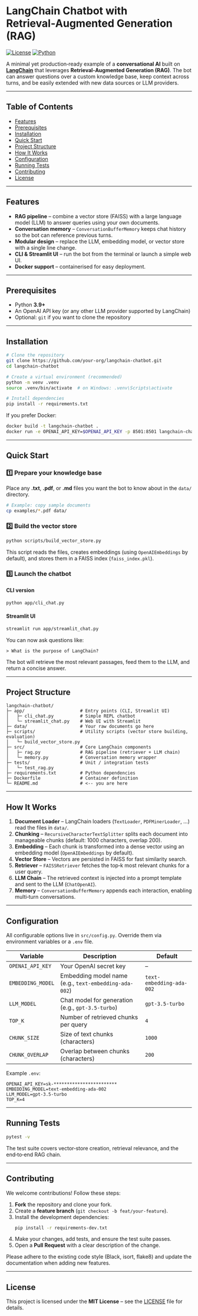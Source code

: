 # LangChain Chatbot with Retrieval‑Augmented Generation (RAG)

[![License](https://img.shields.io/badge/license-MIT-blue.svg)](LICENSE)
[![Python](https://img.shields.io/badge/python-3.9%2B%20%7C%20PyPI-blue.svg)](https://pypi.org/project/langchain/)

A minimal yet production‑ready example of a **conversational AI** built on **[LangChain](https://github.com/langchain-ai/langchain)** that leverages **Retrieval‑Augmented Generation (RAG)**.  The bot can answer questions over a custom knowledge base, keep context across turns, and be easily extended with new data sources or LLM providers.

---

## Table of Contents

- [Features](#features)
- [Prerequisites](#prerequisites)
- [Installation](#installation)
- [Quick Start](#quick-start)
- [Project Structure](#project-structure)
- [How It Works](#how-it-works)
- [Configuration](#configuration)
- [Running Tests](#running-tests)
- [Contributing](#contributing)
- [License](#license)

---

## Features

- **RAG pipeline** – combine a vector store (FAISS) with a large language model (LLM) to answer queries using your own documents.
- **Conversation memory** – `ConversationBufferMemory` keeps chat history so the bot can reference previous turns.
- **Modular design** – replace the LLM, embedding model, or vector store with a single line change.
- **CLI & Streamlit UI** – run the bot from the terminal or launch a simple web UI.
- **Docker support** – containerised for easy deployment.

---

## Prerequisites

- Python **3.9+**
- An OpenAI API key (or any other LLM provider supported by LangChain)
- Optional: `git` if you want to clone the repository

---

## Installation

```bash
# Clone the repository
git clone https://github.com/your-org/langchain-chatbot.git
cd langchain-chatbot

# Create a virtual environment (recommended)
python -m venv .venv
source .venv/bin/activate  # on Windows: .venv\Scripts\activate

# Install dependencies
pip install -r requirements.txt
```

If you prefer Docker:

```bash
docker build -t langchain-chatbot .
docker run -e OPENAI_API_KEY=$OPENAI_API_KEY -p 8501:8501 langchain-chatbot
```

---

## Quick Start

### 1️⃣ Prepare your knowledge base

Place any **.txt**, **.pdf**, or **.md** files you want the bot to know about in the `data/` directory.

```bash
# Example: copy sample documents
cp examples/*.pdf data/
```

### 2️⃣ Build the vector store

```bash
python scripts/build_vector_store.py
```

This script reads the files, creates embeddings (using `OpenAIEmbeddings` by default), and stores them in a FAISS index (`faiss_index.pkl`).

### 3️⃣ Launch the chatbot

#### CLI version

```bash
python app/cli_chat.py
```

#### Streamlit UI

```bash
streamlit run app/streamlit_chat.py
```

You can now ask questions like:

```
> What is the purpose of LangChain?
```

The bot will retrieve the most relevant passages, feed them to the LLM, and return a concise answer.

---

## Project Structure

```
langchain-chatbot/
├─ app/                     # Entry points (CLI, Streamlit UI)
│   ├─ cli_chat.py          # Simple REPL chatbot
│   └─ streamlit_chat.py    # Web UI with Streamlit
├─ data/                    # Your raw documents go here
├─ scripts/                 # Utility scripts (vector store building, evaluation)
│   └─ build_vector_store.py
├─ src/                     # Core LangChain components
│   ├─ rag.py               # RAG pipeline (retriever + LLM chain)
│   └─ memory.py            # Conversation memory wrapper
├─ tests/                   # Unit / integration tests
│   └─ test_rag.py
├─ requirements.txt         # Python dependencies
├─ Dockerfile               # Container definition
└─ README.md                # <‑‑ you are here
```

---

## How It Works

1. **Document Loader** – LangChain loaders (`TextLoader`, `PDFMinerLoader`, …) read the files in `data/`.
2. **Chunking** – `RecursiveCharacterTextSplitter` splits each document into manageable chunks (default: 1000 characters, overlap 200).
3. **Embedding** – Each chunk is transformed into a dense vector using an embedding model (`OpenAIEmbeddings` by default).
4. **Vector Store** – Vectors are persisted in FAISS for fast similarity search.
5. **Retriever** – `FAISSRetriever` fetches the top‑k most relevant chunks for a user query.
6. **LLM Chain** – The retrieved context is injected into a prompt template and sent to the LLM (`ChatOpenAI`).
7. **Memory** – `ConversationBufferMemory` appends each interaction, enabling multi‑turn conversations.

---

## Configuration

All configurable options live in `src/config.py`.  Override them via environment variables or a `.env` file.

| Variable | Description | Default |
|----------|-------------|---------|
| `OPENAI_API_KEY` | Your OpenAI secret key | – |
| `EMBEDDING_MODEL` | Embedding model name (e.g., `text-embedding-ada-002`) | `text-embedding-ada-002` |
| `LLM_MODEL` | Chat model for generation (e.g., `gpt-3.5-turbo`) | `gpt-3.5-turbo` |
| `TOP_K` | Number of retrieved chunks per query | `4` |
| `CHUNK_SIZE` | Size of text chunks (characters) | `1000` |
| `CHUNK_OVERLAP` | Overlap between chunks (characters) | `200` |

Example `.env`:

```dotenv
OPENAI_API_KEY=sk-************************
EMBEDDING_MODEL=text-embedding-ada-002
LLM_MODEL=gpt-3.5-turbo
TOP_K=4
```

---

## Running Tests

```bash
pytest -v
```

The test suite covers vector‑store creation, retrieval relevance, and the end‑to‑end RAG chain.

---

## Contributing

We welcome contributions!  Follow these steps:

1. **Fork** the repository and clone your fork.
2. Create a **feature branch** (`git checkout -b feat/your-feature`).
3. Install the development dependencies:
   ```bash
   pip install -r requirements-dev.txt
   ```
4. Make your changes, add tests, and ensure the test suite passes.
5. Open a **Pull Request** with a clear description of the change.

Please adhere to the existing code style (Black, isort, flake8) and update the documentation when adding new features.

---

## License

This project is licensed under the **MIT License** – see the [LICENSE](LICENSE) file for details.
